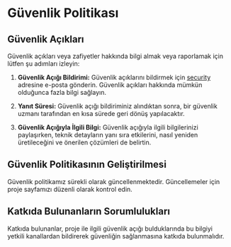 # Güvenlik Politikası

## Güvenlik Açıkları

Güvenlik açıkları veya zafiyetler hakkında bilgi almak veya raporlamak için lütfen şu adımları izleyin:

1. **Güvenlik Açığı Bildirimi:** Güvenlik açıklarını bildirmek için [security](mailto:yazilim887@gmail.com) adresine e-posta gönderin. Güvenlik açıkları hakkında mümkün olduğunca fazla bilgi sağlayın.

2. **Yanıt Süresi:** Güvenlik açığı bildiriminiz alındıktan sonra, bir güvenlik uzmanı tarafından en kısa sürede geri dönüş yapılacaktır.

3. **Güvenlik Açığıyla İlgili Bilgi:** Güvenlik açığıyla ilgili bilgilerinizi paylaşırken, teknik detayların yanı sıra etkilerini, nasıl yeniden üretileceğini ve önerilen çözümleri de belirtin.

## Güvenlik Politikasının Geliştirilmesi

Güvenlik politikamız sürekli olarak güncellenmektedir. Güncellemeler için proje sayfamızı düzenli olarak kontrol edin.

## Katkıda Bulunanların Sorumlulukları

Katkıda bulunanlar, proje ile ilgili güvenlik açığı bulduklarında bu bilgiyi yetkili kanallardan bildirerek güvenliğin sağlanmasına katkıda bulunmalıdır.
